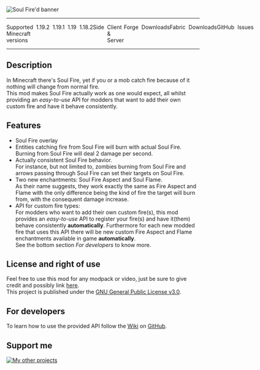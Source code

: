 ![Soul Fire'd banner](https://raw.githubusercontent.com/Nyphet/mod-fancy-assets/main/soul-fire-d/soul-fire-d.gif)

---
<div style="display: flex; justify-content: space-evenly;">
  <div style="display: flex;">
    <div style="margin-right: 8px;">Supported Minecraft versions</div>
    <div style="display: flex; justify-content: space-evenly;">
      <div style="margin-right: 8px;">1.19.2</div>
      <div style="margin-right: 8px;">1.19.1</div>
      <div style="margin-right: 8px;">1.19</div>
      <div>1.18.2</div>
    </div>
  </div>
  <div style="display: flex;">
    <div style="margin-right: 8px;">Side</div><div>Client & Server</div>
  </div>
  <div style="display: flex;">
    <div style="margin-right: 8px;">Forge</div><div>Downloads</div>
  </div>
  <div style="display: flex;">
    <div style="margin-right: 8px;">Fabric</div><div>Downloads</div>
  </div>
  <div style="display: flex;">
    <div style="margin-right: 8px;">GitHub</div><div>Issues</div>
  </div>
</div>

---
## **Description**
In Minecraft there's Soul Fire, yet if you or a mob catch fire because of it nothing will change from normal fire.  
This mod makes Soul Fire actually work as one would expect, all whilst providing an *easy-to-use* API for modders that want to add their own custom fire and have it behave consistently.

## **Features**
- Soul Fire overlay
- Entities catching fire from Soul Fire will burn with actual Soul Fire.  
Burning from Soul Fire will deal 2 damage per second.
- Actually consistent Soul Fire behavior.  
For instance, but not limited to, zombies burning from Soul Fire and arrows passing through Soul Fire can set their targets on Soul Fire.
- Two new enchantments: Soul Fire Aspect and Soul Flame.  
As their name suggests, they work exactly the same as Fire Aspect and Flame with the only difference being the kind of fire the target will burn from, with the consequent damage increase.
- API for custom fire types:  
For modders who want to add their own custom fire(s), this mod provides an *easy-to-use* API to register your fire(s) and have it(them) behave consistently **automatically**. Furthermore for each new modded fire that uses this API there will be new custom Fire Aspect and Flame enchantments available in game **automatically**.  
See the bottom section *For developers* to know more.

## **License and right of use**
Feel free to use this mod for any modpack or video, just be sure to give credit and possibly link [here](https://github.com/Nyphet/just-vertical-slabs#readme).  
This project is published under the [GNU General Public License v3.0](https://github.com/Nyphet/just-vertical-slabs/blob/master/LICENSE).

## **For developers**
To learn how to use the provided API follow the [Wiki](https://github.com/Nyphet/soul-fire-d/wiki) on [GitHub](https://github.com/Nyphet/soul-fire-d).

## **Support me**
[![My other projects](https://raw.githubusercontent.com/Nyphet/mod-fancy-assets/main/curseforge/curseforge64.png "My other projects")](https://www.curseforge.com/members/crystal_spider_/projects)
